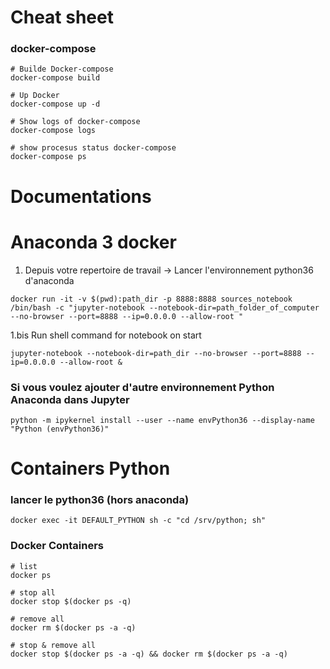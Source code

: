<h1>Cheat sheet</h1>

### docker-compose
```
# Builde Docker-compose
docker-compose build

# Up Docker
docker-compose up -d

# Show logs of docker-compose
docker-compose logs

# show procesus status docker-compose
docker-compose ps
```

<h1>Documentations</h1>

# Anaconda 3 docker
1. Depuis votre repertoire de travail -> Lancer l'environnement python36 d'anaconda
```
docker run -it -v $(pwd):path_dir -p 8888:8888 sources_notebook /bin/bash -c "jupyter-notebook --notebook-dir=path_folder_of_computer --no-browser --port=8888 --ip=0.0.0.0 --allow-root "
```

1.bis  Run shell command for notebook on start

``` 
jupyter-notebook --notebook-dir=path_dir --no-browser --port=8888 --ip=0.0.0.0 --allow-root &
```

### Si vous voulez ajouter d'autre environnement Python Anaconda dans Jupyter

```
python -m ipykernel install --user --name envPython36 --display-name "Python (envPython36)"
```

# Containers Python

### lancer le python36 (hors anaconda)
```
docker exec -it DEFAULT_PYTHON sh -c "cd /srv/python; sh"
```

### Docker Containers
```
# list
docker ps

# stop all 
docker stop $(docker ps -q)

# remove all
docker rm $(docker ps -a -q)

# stop & remove all
docker stop $(docker ps -a -q) && docker rm $(docker ps -a -q)
```



